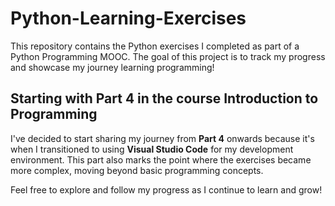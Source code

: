 # Python-Learning-Exercises
This repository contains the Python exercises I completed as part of a Python Programming MOOC. The goal of this project is to track my progress and showcase my journey learning programming!

## Starting with Part 4 in the course Introduction to Programming
I've decided to start sharing my journey from **Part 4** onwards because it's when I transitioned to using **Visual Studio Code** for my development environment. This part also marks the point where the exercises became more complex, moving beyond basic programming concepts.

Feel free to explore and follow my progress as I continue to learn and grow!
